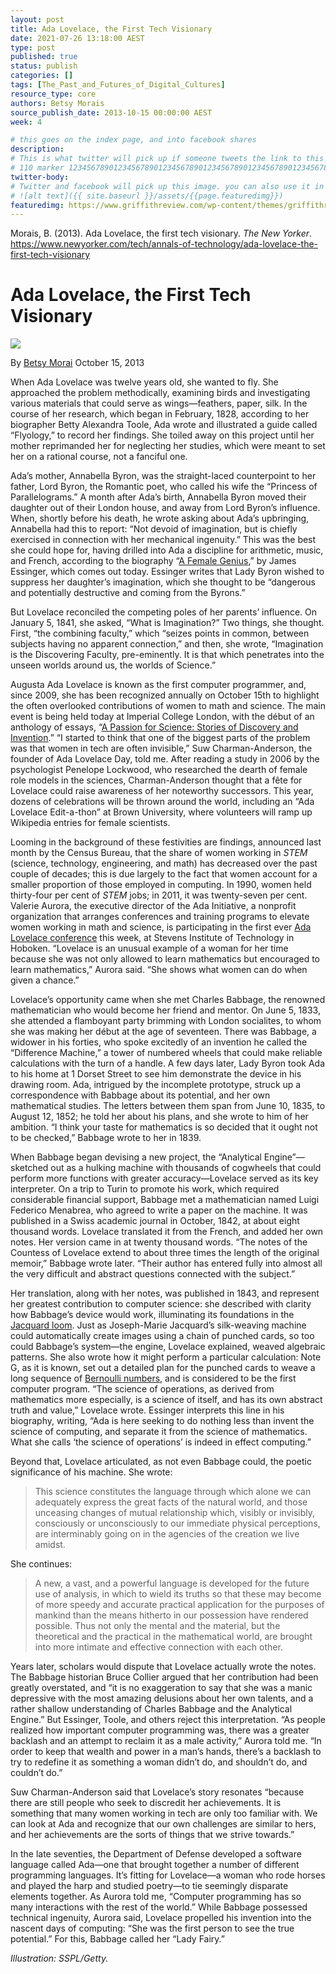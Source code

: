 ```yaml
---
layout: post
title: Ada Lovelace, the First Tech Visionary
date: 2021-07-26 13:18:00 AEST
type: post
published: true
status: publish
categories: []
tags: [The_Past_and_Futures_of_Digital_Cultures]
resource_type: core
authors: Betsy Morais
source_publish_date: 2013-10-15 00:00:00 AEST
week: 4

# this goes on the index page, and into facebook shares
description:
# This is what twitter will pick up if someone tweets the link to this page
# 110 marker 1234567890123456789012345678901234567890123456789012345678901234567890123456789012345678901234567890123456789
twitter-body:
# Twitter and facebook will pick up this image. you can also use it in a post with:
# ![alt text]({{ site.baseurl }}/assets/{{page.featuredimg}})
featuredimg: https://www.griffithreview.com/wp-content/themes/griffithreview/dist/images/logo-text.svg
---
```


Morais, B. (2013). Ada Lovelace, the first tech visionary. _The New Yorker_.
https://www.newyorker.com/tech/annals-of-technology/ada-lovelace-the-first-tech-visionary

# Ada Lovelace, the First Tech Visionary

![](https://media.newyorker.com/photos/590952556552fa0be682c157/master/w_1920,c_limit/ada-lovelace-290.jpeg)

By [Betsy Morai](https://www.newyorker.com/contributors/betsy-morais) October 15, 2013

When Ada Lovelace was twelve years old, she wanted to fly. She approached the problem methodically, examining birds and investigating various materials that could serve as wings—feathers, paper, silk. In the course of her research, which began in February, 1828, according to her biographer Betty Alexandra Toole, Ada wrote and illustrated a guide called “Flyology,” to record her findings. She toiled away on this project until her mother reprimanded her for neglecting her studies, which were meant to set her on a rational course, not a fanciful one.

Ada’s mother, Annabella Byron, was the straight-laced counterpoint to her father, Lord Byron, the Romantic poet, who called his wife the “Princess of Parallelograms.” A month after Ada’s birth, Annabella Byron moved their daughter out of their London house, and away from Lord Byron’s influence. When, shortly before his death, he wrote asking about Ada’s upbringing, Annabella had this to report: “Not devoid of imagination, but is chiefly exercised in connection with her mechanical ingenuity.” This was the best she could hope for, having drilled into Ada a discipline for arithmetic, music, and French, according to the biography “<a href="http://www.amazon.com/Female-Genius-Lovelace-Computer-ebook/dp/B00F49M154/ref=tmm_kin_swatch_0?ots=1&amp;slotNum=0&amp;imprToken=90bd732d-79da-708c-426&amp;tag=thneyo0f-20&amp;linkCode=w50&amp;_encoding=UTF8&amp;sr=&amp;qid=">A Female Genius</a>,” by James Essinger, which comes out today. Essinger writes that Lady Byron wished to suppress her daughter’s imagination, which she thought to be “dangerous and potentially destructive and coming from the Byrons.”

But Lovelace reconciled the competing poles of her parents’ influence. On January 5, 1841, she asked, “What is Imagination?” Two things, she thought. First, “the combining faculty,” which “seizes points in common, between subjects having no apparent connection,” and then, she wrote, “Imagination is the Discovering Faculty, pre-eminently. It is that which penetrates into the unseen worlds around us, the worlds of Science.”

Augusta Ada Lovelace is known as the first computer programmer, and, since 2009, she has been recognized annually on October 15th to highlight the often overlooked contributions of women to math and science. The main event is being held today at Imperial College London, with the début of an anthology of essays, “<a href="http://findingada.com/book/">A Passion for Science: Stories of Discovery and Invention</a>.” “I started to think that one of the biggest parts of the problem was that women in tech are often invisible,” Suw Charman-Anderson, the founder of Ada Lovelace Day, told me. After reading a study in 2006 by the psychologist Penelope Lockwood, who researched the dearth of female role models in the sciences, Charman-Anderson thought that a fête for Lovelace could raise awareness of her noteworthy successors. This year, dozens of celebrations will be thrown around the world, including an “Ada Lovelace Edit-a-thon” at Brown University, where volunteers will ramp up Wikipedia entries for female scientists.

Looming in the background of these festivities are findings, announced last month by the Census Bureau, that the share of women working in <em class="small">STEM</em> (science, technology, engineering, and math) has decreased over the past couple of decades; this is due largely to the fact that women account for a smaller proportion of those employed in computing. In 1990, women held thirty-four per cent of <em class="small">STEM</em> jobs; in 2011, it was twenty-seven per cent. Valerie Aurora, the executive director of the Ada Initiative, a nonprofit organization that arranges conferences and training programs to elevate women working in math and science, is participating in the first ever <a href="https://www.stevens.edu/calconference/">Ada Lovelace conference</a> this week, at Stevens Institute of Technology in Hoboken. “Lovelace is an unusual example of a woman for her time because she was not only allowed to learn mathematics but encouraged to learn mathematics,” Aurora said. “She shows what women can do when given a chance.”

Lovelace’s opportunity came when she met Charles Babbage, the renowned mathematician who would become her friend and mentor. On June 5, 1833, she attended a flamboyant party brimming with London socialites, to whom she was making her début at the age of seventeen. There was Babbage, a widower in his forties, who spoke excitedly of an invention he called the “Difference Machine,” a tower of numbered wheels that could make reliable calculations with the turn of a handle. A few days later, Lady Byron took Ada to his home at 1 Dorset Street to see him demonstrate the device in his drawing room. Ada, intrigued by the incomplete prototype, struck up a correspondence with Babbage about its potential, and her own mathematical studies. The letters between them span from June 10, 1835, to August 12, 1852; he told her about his plans, and she wrote to him of her ambition. “I think your taste for mathematics is so decided that it ought not to be checked,” Babbage wrote to her in 1839.

When Babbage began devising a new project, the “Analytical Engine”—sketched out as a hulking machine with thousands of cogwheels that could perform more functions with greater accuracy—Lovelace served as its key interpreter. On a trip to Turin to promote his work, which required considerable financial support, Babbage met a mathematician named Luigi Federico Menabrea, who agreed to write a paper on the machine. It was published in a Swiss academic journal in October, 1842, at about eight thousand words. Lovelace translated it from the French, and added her own notes. Her version came in at twenty thousand words. “The notes of the Countess of Lovelace extend to about three times the length of the original memoir,” Babbage wrote later. “Their author has entered fully into almost all the very difficult and abstract questions connected with the subject.”

Her translation, along with her notes, was published in 1843, and represent her greatest contribution to computer science: she described with clarity how Babbage’s device would work, illuminating its foundations in the <a href="http://en.wikipedia.org/wiki/Jacquard_loom">Jacquard loom</a>. Just as Joseph-Marie Jacquard’s silk-weaving machine could automatically create images using a chain of punched cards, so too could Babbage’s system—the engine, Lovelace explained, weaved algebraic patterns. She also wrote how it might perform a particular calculation: Note G, as it is known, set out a detailed plan for the punched cards to weave a long sequence of <a href="http://www.princeton.edu/~achaney/tmve/wiki100k/docs/Bernoulli_number.html">Bernoulli numbers</a>, and is considered to be the first computer program. “The science of operations, as derived from mathematics more especially, is a science of itself, and has its own abstract truth and value,” Lovelace wrote. Essinger interprets this line in his biography, writing, “Ada is here seeking to do nothing less than invent the science of computing, and separate it from the science of mathematics. What she calls ‘the science of operations’ is indeed in effect computing.”

Beyond that, Lovelace articulated, as not even Babbage could, the poetic significance of his machine. She wrote:

> This science constitutes the language through which alone we can adequately express the great facts of the natural world, and those unceasing changes of mutual relationship which, visibly or invisibly, consciously or unconsciously to our immediate physical perceptions, are interminably going on in the agencies of the creation we live amidst.

She continues:

> A new, a vast, and a powerful language is developed for the future use of analysis, in which to wield its truths so that these may become of more speedy and accurate practical application for the purposes of mankind than the means hitherto in our possession have rendered possible. Thus not only the mental and the material, but the theoretical and the practical in the mathematical world, are brought into more intimate and effective connection with each other.

Years later, scholars would dispute that Lovelace actually wrote the notes. The Babbage historian Bruce Collier argued that her contribution had been greatly overstated, and “it is no exaggeration to say that she was a manic depressive with the most amazing delusions about her own talents, and a rather shallow understanding of Charles Babbage and the Analytical Engine.” But Essinger, Toole, and others reject this interpretation. “As people realized how important computer programming was, there was a greater backlash and an attempt to reclaim it as a male activity,” Aurora told me. “In order to keep that wealth and power in a man’s hands, there’s a backlash to try to redefine it as something a woman didn’t do, and shouldn’t do, and couldn’t do.”

Suw Charman-Anderson said that Lovelace’s story resonates “because there are still people who seek to discredit her achievements. It is something that many women working in tech are only too familiar with. We can look at Ada and recognize that our own challenges are similar to hers, and her achievements are the sorts of things that we strive towards.”

In the late seventies, the Department of Defense developed a software language called Ada—one that brought together a number of different programming languages. It’s fitting for Lovelace—a woman who rode horses and played the harp and studied poetry—to tie seemingly disparate elements together. As Aurora told me, “Computer programming has so many interactions with the rest of the world.” While Babbage possessed technical ingenuity, Aurora said, Lovelace propelled his invention into the nascent days of computing: “She was the first person to see the true potential.”
For this, Babbage called her “Lady Fairy.”

_Illustration: SSPL/Getty._
